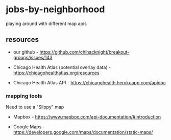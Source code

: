 # jobs-by-neighborhood
playing around with different map apis

## resources

  * our github - https://github.com/chihacknight/breakout-groups/issues/143

  * Chicago Health Atlas (potential overlay data) - https://chicagohealthatlas.org/resources
  * Chicago Health Atlas API - https://chicagohealth.herokuapp.com/apidoc

### mapping tools
 Need to use a "Slippy" map

  * Mapbox - https://www.mapbox.com/api-documentation/#introduction

  * Google Maps - https://developers.google.com/maps/documentation/static-maps/
